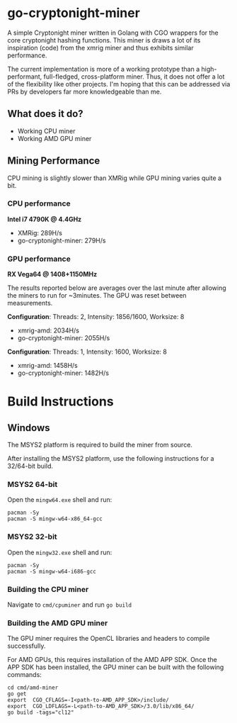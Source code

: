 # go-cryptonight-miner

A simple Cryptonight miner written in Golang with CGO wrappers for the core cryptonight hashing functions. This miner is draws a lot of its inspiration (code) from the xmrig miner and thus exhibits similar performance.

The current implementation is more of a working prototype than a high-performant, full-fledged, cross-platform miner. Thus, it does not offer a lot of the flexibility like other projects.
I'm hoping that this can be addressed via PRs by developers far more knowledgeable than me.

## What does it do?
  - Working CPU miner
  - Working AMD GPU miner

## Mining Performance
CPU mining is slightly slower than XMRig while GPU mining varies quite a bit.

### CPU performance
**Intel i7 4790K @ 4.4GHz**  

  - XMRig:                 289H/s
  - go-cryptonight-miner:  279H/s

### GPU performance
**RX Vega64 @ 1408+1150MHz**  

The results reported below are averages over the last minute after allowing the miners to run for ~3minutes. The GPU was reset between measurements.

**Configuration**: Threads: 2, Intensity: 1856/1600, Worksize: 8
  - xmrig-amd:            2034H/s
  - go-cryptonight-miner: 2055H/s
  
**Configuration**: Threads: 1, Intensity: 1600, Worksize: 8
  - xmrig-amd:            1458H/s
  - go-cryptonight-miner: 1482H/s

# Build Instructions

## Windows
The MSYS2 platform is required to build the miner from source.  

After installing the MSYS2 platform, use the following instructions for a 32/64-bit build.

### MSYS2 64-bit
Open the `mingw64.exe` shell and run:

    pacman -Sy
    pacman -S mingw-w64-x86_64-gcc

### MSYS2 32-bit
Open the `mingw32.exe` shell and run:

    pacman -Sy
    pacman -S mingw-w64-i686-gcc

### Building the CPU miner
Navigate to `cmd/cpuminer` and run `go build`

### Building the AMD GPU miner
The GPU miner requires the OpenCL libraries and headers to compile successfully.

For AMD GPUs, this requires installation of the AMD APP SDK. Once the APP SDK has been installed, the GPU miner can be built with the following commands:

    cd cmd/amd-miner
    go get
    export  CGO_CFLAGS=-I<path-to-AMD_APP_SDK>/include/
    export  CGO_LDFLAGS=-L<path-to-AMD_APP_SDK>/3.0/lib/x86_64/
    go build -tags="cl12"
    
